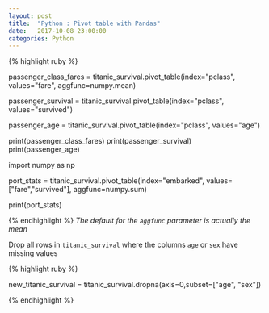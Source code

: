 ```yaml
---
layout: post
title:  "Python : Pivot table with Pandas"
date:   2017-10-08 23:00:00
categories: Python
---
```


{% highlight ruby %}

passenger_class_fares = titanic_survival.pivot_table(index="pclass", values="fare", aggfunc=numpy.mean)

passenger_survival = titanic_survival.pivot_table(index="pclass", values="survived") 

passenger_age = titanic_survival.pivot_table(index="pclass", values="age")

print(passenger_class_fares)
print(passenger_survival)
print(passenger_age)

import numpy as np

port_stats = titanic_survival.pivot_table(index="embarked", values=["fare","survived"], aggfunc=numpy.sum)

print(port_stats) 

{% endhighlight %}
*The default for the `aggfunc` parameter is actually the mean*


Drop all rows in `titanic_survival` where the columns `age` or `sex` have missing values

{% highlight ruby %}

new_titanic_survival = titanic_survival.dropna(axis=0,subset=["age", "sex"])

{% endhighlight %}